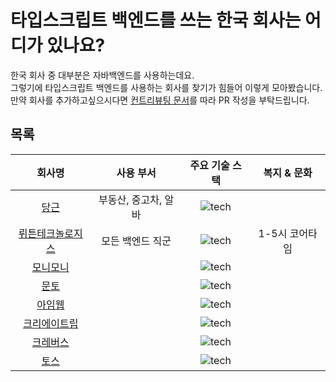 # 타입스크립트 백엔드를 쓰는 한국 회사는 어디가 있나요?

한국 회사 중 대부분은 자바백엔드를 사용하는데요.  
그렇기에 타입스크립트 백엔드를 사용하는 회사를 찾기가 힘들어 이렇게 모아봤습니다.  
만약 회사를 추가하고싶으시다면 [컨트리뷰팅 문서](./CONTRIBUTING.md)를 따라 PR 작성을 부탁드립니다.

## 목록

|                                  회사명                                  |      사용 부서       |                               주요 기술 스택                                |  복지 & 문화   |
| :----------------------------------------------------------------------: | :------------------: | :-------------------------------------------------------------------------: | :------------: |
|                  [당근](https://about.daangn.com/jobs/)                  | 부동산, 중고차, 알바 |    ![tech](https://skillicons.dev/icons?i=ts,nodejs,express&theme=light)    |                |
|     [뤼튼테크놀로지스](https://wrtn.career.greetinghr.com/en/career)     |   모든 백엔드 직군   | ![tech](https://skillicons.dev/icons?i=ts,express,nestjs,mongo&theme=light) | 1-5시 코어타임 |
| [모니모니](https://www.monymony.co/d88775ef-388d-417c-9cd4-3510bd2e8133) |                      |    ![tech](https://skillicons.dev/icons?i=ts,nodejs,graphql&theme=light)    |                |
|             [문토](https://people.munto.kr/nodejs-developer)             |                      | ![tech](https://skillicons.dev/icons?i=ts,nodejs,nestjs,prisma&theme=light) |                |
|                    [아임웹](https://recruit.imweb.me)                    |                      |     ![tech](https://skillicons.dev/icons?i=ts,nodejs,nest&theme=light)      |                |
|[크리에이트립](https://creatrip.career.greetinghr.com/ko/home#f091e1dc-28de-4dd3-8a2f-0c2ef9d6ffe2)||![tech](https://skillicons.dev/icons?i=ts,nodejs,nestjs,graphql,mongo&theme=light)||
|    [크레버스](https://www.jobkorea.co.kr/Recruit/Co_Read/C/38612178)     |                      |    ![tech](https://skillicons.dev/icons?i=ts,nodejs,nestjs&theme=light)     |                |
|                   [토스](https://toss.im/career/jobs)                    |                      |        ![tech](https://skillicons.dev/icons?i=ts,nodejs&theme=light)        |                |
